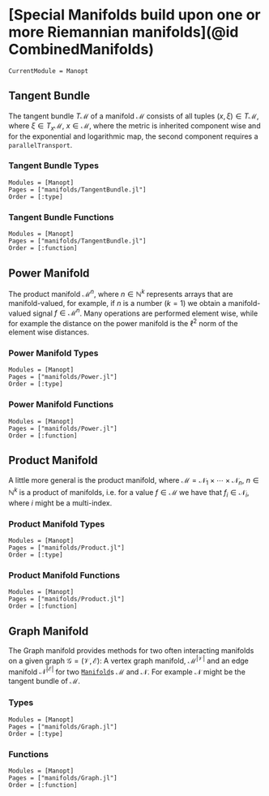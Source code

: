 # [Special Manifolds build upon one or more Riemannian manifolds](@id CombinedManifolds)

```@meta
CurrentModule = Manopt
```

## Tangent Bundle

The tangent bundle $T\mathcal M$ of a manifold $\mathcal M$ consists of all tuples
$(x,\xi) \in T\mathcal M$, where $\xi\in T_x\mathcal M$, $x\in \mathcal M$, where
the metric is inherited component wise and for the exponential and logarithmic map,
the second component requires a `parallelTransport`.

### Tangent Bundle Types

```@autodocs
Modules = [Manopt]
Pages = ["manifolds/TangentBundle.jl"]
Order = [:type]
```

### Tangent Bundle Functions

```@autodocs
Modules = [Manopt]
Pages = ["manifolds/TangentBundle.jl"]
Order = [:function]
```

## Power Manifold

The product manifold $\mathcal M^n$, where $n\in\mathbb N^k$ represents
arrays that are manifold-valued, for example, if $n$ is a number ($k=1$)
we obtain a manifold-valued signal $f\in\mathcal M^n$.
Many operations are performed element wise, while for example the distance
on the power manifold is the $\ell^2$ norm of the element wise distances.

### Power Manifold Types

```@autodocs
Modules = [Manopt]
Pages = ["manifolds/Power.jl"]
Order = [:type]
```

### Power Manifold Functions

```@autodocs
Modules = [Manopt]
Pages = ["manifolds/Power.jl"]
Order = [:function]
```

## Product Manifold

A little more general is the product manifold, where
$\mathcal M = \mathcal N_1\times\cdots\times\mathcal N_n$, $n\in\mathbb N^k$
is a product of manifolds, i.e. for a value $f\in\mathcal M$ we have that
$f_i\in\mathcal N_i$, where $i$ might be a multi-index.

### Product Manifold Types

```@autodocs
Modules = [Manopt]
Pages = ["manifolds/Product.jl"]
Order = [:type]
```

### Product Manifold Functions

```@autodocs
Modules = [Manopt]
Pages = ["manifolds/Product.jl"]
Order = [:function]
```

## Graph Manifold

The Graph manifold provides methods for two often interacting manifolds on
a given graph $\mathcal G = (\mathcal V,\mathcal E)$: A vertex graph manifold,
$\mathcal M^{\lvert \mathcal V\rvert}$ and an edge manifold $\mathcal N^{\lvert \mathcal E\rvert}$
for two [`Manifold`](@ref)s $\mathcal M$ and $\mathcal N$. For example $\mathcal N$
might be the tangent bundle of $\mathcal M$.

### Types

```@autodocs
Modules = [Manopt]
Pages = ["manifolds/Graph.jl"]
Order = [:type]
```

### Functions

```@autodocs
Modules = [Manopt]
Pages = ["manifolds/Graph.jl"]
Order = [:function]
```
